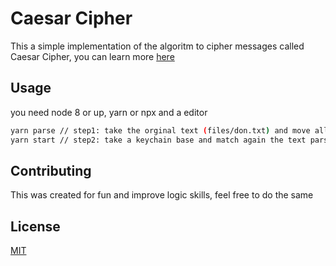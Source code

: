 # Caesar Cipher

This a simple implementation of the algoritm to cipher messages called Caesar Cipher, you can learn more [here](https://www.geeksforgeeks.org/caesar-cipher-in-cryptography/)

## Usage

you need node 8 or up, yarn or npx and a editor

```bash
yarn parse // step1: take the orginal text (files/don.txt) and move all letter by one position, example: find letter 'a' then return 'b' and so on
yarn start // step2: take a keychain base and match again the text parsed (step 1)
```

## Contributing
This was created for fun and improve logic skills, feel free to do the same

## License
[MIT](https://choosealicense.com/licenses/mit/)
